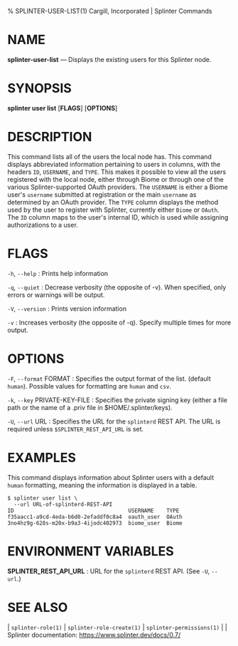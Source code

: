 % SPLINTER-USER-LIST(1) Cargill, Incorporated | Splinter Commands
<!--
  Copyright 2018-2022 Cargill Incorporated
  Licensed under Creative Commons Attribution 4.0 International License
  https://creativecommons.org/licenses/by/4.0/
-->

NAME
====

**splinter-user-list** — Displays the existing users for this Splinter node.

SYNOPSIS
========
**splinter user list** \[**FLAGS**\] \[**OPTIONS**\]

DESCRIPTION
===========
This command lists all of the users the local node has. This command
displays abbreviated information pertaining to users in columns, with the
headers `ID`, `USERNAME`, and `TYPE`. This makes it possible to view all the
users registered with the local node, either through Biome or through one of
the various Splinter-supported OAuth providers. The `USERNAME` is either a
Biome user's `username` submitted at registration or the main `username` as
determined by an OAuth provider. The `TYPE` column displays the method used by
the user to register with Splinter, currently either `Biome` or `OAuth`. The
`ID` column maps to the user's internal ID, which is used while assigning
authorizations to a user.

FLAGS
=====
`-h`, `--help`
: Prints help information

`-q`, `--quiet`
: Decrease verbosity (the opposite of -v). When specified, only errors or
  warnings will be output.

`-V`, `--version`
: Prints version information

`-v`
: Increases verbosity (the opposite of -q). Specify multiple times for more
  output.

OPTIONS
=======
`-F`, `--format` FORMAT
: Specifies the output format of the list. (default `human`). Possible values
  for formatting are `human` and `csv`.

`-k`, `--key` PRIVATE-KEY-FILE
: Specifies the private signing key (either a file path or the name of a
  .priv file in $HOME/.splinter/keys).

`-U`, `--url` URL
: Specifies the URL for the `splinterd` REST API. The URL is required unless
  `$SPLINTER_REST_API_URL` is set.

EXAMPLES
========
This command displays information about Splinter users with a default `human`
formatting, meaning the information is displayed in a table.

```
$ splinter user list \
  --url URL-of-splinterd-REST-API
ID                                    USERNAME    TYPE
f35aacc1-a9cd-4eda-b6d0-2efaddf0c8a4  oauth_user  OAuth
3no4hz9g-628s-m20x-b9a3-4ijodc402973  biome_user  Biome
```

ENVIRONMENT VARIABLES
=====================
**SPLINTER_REST_API_URL**
: URL for the `splinterd` REST API. (See `-U`, `--url`.)

SEE ALSO
========
| `splinter-role(1)`
| `splinter-role-create(1)`
| `splinter-permissions(1)`
|
| Splinter documentation: https://www.splinter.dev/docs/0.7/
